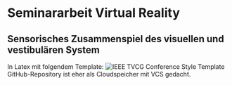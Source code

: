 # Seminararbeit Virtual Reality

## Sensorisches Zusammenspiel des visuellen und vestibulären System

In Latex mit folgendem Template:
![IEEE TVCG Conference Style Template](https://www.overleaf.com/latex/templates/ieee-tvcg-conference-style-template/htqfqtgkvcqf)
<br>
GitHub-Repository ist eher als Cloudspeicher mit VCS gedacht.
